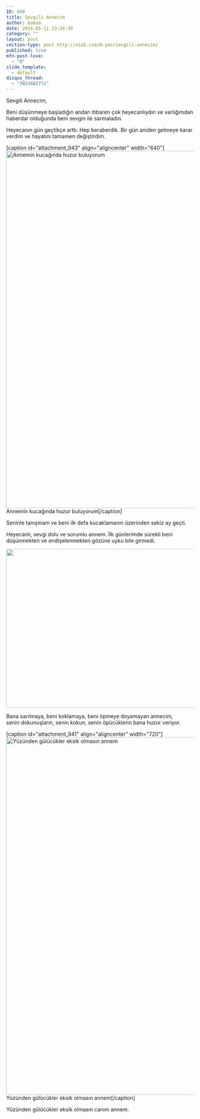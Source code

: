 ```yaml
---
ID: 940
title: Sevgili Annecim
author: babam
date: 2014-05-11 23:34:39
category: ""
layout: post
section-type: post http://e1a5.com/0-yas/sevgili-annecim/
published: true
mfn-post-love:
  - "0"
slide_template:
  - default
disqus_thread:
  - "3921682772"
---
```

Sevgili Annecim,

Beni düşünmeye başladığın andan itibaren çok heyecanlıydın ve varlığımdan haberdar olduğunda beni sevgin ile sarmaladın.

Heyecanın gün geçtikçe arttı. Hep beraberdik. Bir gün aniden gelmeye karar verdim ve hayatını tamamen değiştirdim.

[caption id="attachment_943" align="aligncenter" width="640"]<a href="http://e1a5.com/wp-content/uploads/2014/05/annemle_ilk_gunlerim.jpg"><img class="wp-image-943 size-full" src="http://e1a5.com/wp-content/uploads/2014/05/annemle_ilk_gunlerim.jpg" alt="Annemin kucağında huzur buluyorum" width="640" height="960" /></a> Annemin kucağında huzur buluyorum[/caption]

Seninle tanışmam ve beni ilk defa kucaklamanın üzerinden sekiz ay geçti.

Heyecanlı, sevgi dolu ve sorumlu annem. İlk günlerimde sürekli beni düşünmekten ve endişelenmekten gözüne uyku bile girmedi.

<a href="http://e1a5.com/wp-content/uploads/2014/05/annemle.jpg"><img class="aligncenter wp-image-942 size-full" src="http://e1a5.com/wp-content/uploads/2014/05/annemle.jpg" alt="" width="640" height="427" /></a>

Bana sarılmaya, beni koklamaya, beni öpmeye doyamayan annecim, senin dokunuşların, senin kokun, senin öpücüklerin bana huzur veriyor.

[caption id="attachment_941" align="aligncenter" width="720"]<a href="http://e1a5.com/wp-content/uploads/2014/05/annem.jpg"><img class="wp-image-941 size-large" src="http://e1a5.com/wp-content/uploads/2014/05/annem-767x1024.jpg" alt="Yüzünden gülücükler eksik olmasın annem" width="720" height="961" /></a> Yüzünden gülücükler eksik olmasın annem[/caption]

Yüzünden gülücükler eksik olmasın canım annem.

&nbsp;
